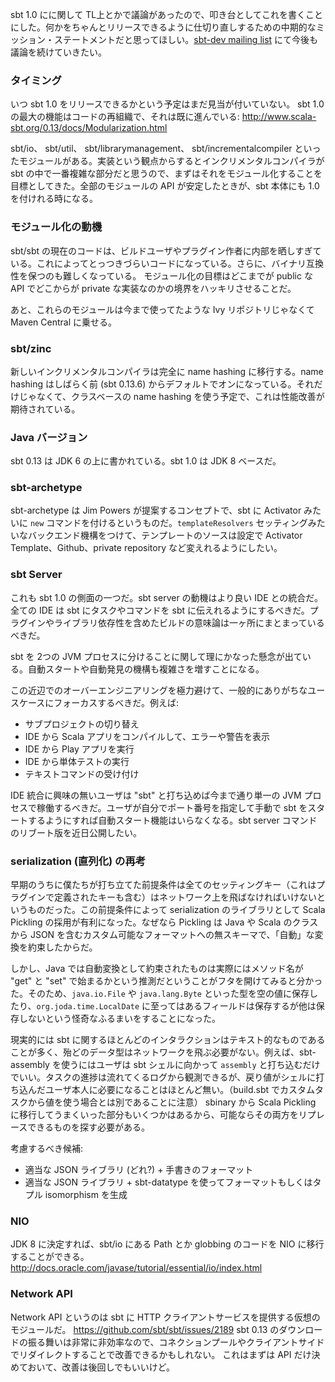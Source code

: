 sbt 1.0 にに関して TL上とかで議論があったので、叩き台としてこれを書くことにした。何かをちゃんとリリースできるように仕切り直しするための中期的なミッション・ステートメントだと思ってほしい。[sbt-dev mailing list](https://groups.google.com/d/msg/sbt-dev/PoR7n1ZV_i4/L-Jg6AAABwAJ) にて今後も議論を続けていきたい。

### タイミング

いつ sbt 1.0 をリリースできるかという予定はまだ見当が付いていない。
sbt 1.0 の最大の機能はコードの再組織で、それは既に進んでいる: http://www.scala-sbt.org/0.13/docs/Modularization.html

sbt/io、 sbt/util、 sbt/librarymanagement、 sbt/incrementalcompiler といったモジュールがある。実装という観点からするとインクリメンタルコンパイラが sbt の中で一番複雑な部分だと思うので、まずはそれをモジュール化することを目標としてきた。全部のモジュールの API が安定したときが、sbt 本体にも 1.0 を付けれる時になる。

### モジュール化の動機

sbt/sbt の現在のコードは、ビルドユーザやプラグイン作者に内部を晒しすぎている。これによってとっつきづらいコードになっている。さらに、バイナリ互換性を保つのも難しくなっている。
モジュール化の目標はどこまでが public な API でどこからが private な実装なのかの境界をハッキリさせることだ。

あと、これらのモジュールは今まで使ってたような Ivy リポジトリじゃなくて Maven Central に乗せる。

### sbt/zinc

新しいインクリメンタルコンパイラは完全に name hashing に移行する。name hashing はしばらく前 (sbt 0.13.6) からデフォルトでオンになっている。それだけじゃなくて、クラスベースの name hashing を使う予定で、これは性能改善が期待されている。

### Java バージョン

sbt 0.13 は JDK 6 の上に書かれている。sbt 1.0 は JDK 8 ベースだ。

### sbt-archetype

sbt-archetype は Jim Powers が提案するコンセプトで、sbt に Activator みたいに `new` コマンドを付けるというものだ。`templateResolvers` セッティングみたいなバックエンド機構をつけて、テンプレートのソースは設定で Activator Template、Github、private repository など変えれるようにしたい。

### sbt Server

これも sbt 1.0 の側面の一つだ。sbt server の動機はより良い IDE との統合だ。全ての IDE は sbt にタスクやコマンドを sbt に伝えれるようにするべきだ。プラグインやライブラリ依存性を含めたビルドの意味論は一ヶ所にまとまっているべきだ。

sbt を 2つの JVM プロセスに分けることに関して理にかなった懸念が出ている。自動スタートや自動発見の機構も複雑さを増すことになる。

この近辺でのオーバーエンジニアリングを極力避けて、一般的にありがちなユースケースにフォーカスするべきだ。例えば:

- サブプロジェクトの切り替え
- IDE から Scala アプリをコンパイルして、エラーや警告を表示
- IDE から Play アプリを実行
- IDE から単体テストの実行
- テキストコマンドの受け付け

IDE 統合に興味の無いユーザは "sbt" と打ち込めば今まで通り単一の JVM プロセスで稼働するべきだ。ユーザが自分でポート番号を指定して手動で sbt をスタートするようにすれば自動スタート機能はいらなくなる。sbt server コマンドのリブート版を近日公開したい。

### serialization (直列化) の再考

早期のうちに僕たちが打ち立てた前提条件は全てのセッティングキー（これはプラグインで定義されたキーも含む）はネットワーク上を飛ばなければいけないというものだった。この前提条件によって serialization のライブラリとして Scala Pickling の採用が有利になった。なぜなら Pickling は Java や Scala のクラスから JSON を含むカスタム可能なフォーマットへの無スキーマで、「自動」な変換を約束したからだ。

しかし、Java では自動変換として約束されたものは実際にはメソッド名が "get" と "set" で始まるかという推測だということがフタを開けてみると分かった。そのため、`java.io.File` や `java.lang.Byte` といった型を空の値に保存したり、`org.joda.time.LocalDate` に至ってはあるフィールドは保存するが他は保存しないという怪奇なふるまいをすることになった。

現実的には sbt に関するほとんどのインタラクションはテキスト的なものであることが多く、殆どのデータ型はネットワークを飛ぶ必要がない。例えば、sbt-assembly を使うにはユーザは sbt シェルに向かって `assembly` と打ち込むだけでいい。タスクの進捗は流れてくるログから観測できるが、戻り値がシェルに打ち込んだユーザ本人に必要になることはほとんど無い。（build.sbt でカスタムタスクから値を使う場合とは別であることに注意）
sbinary から Scala Pickling に移行してうまくいった部分もいくつかはあるから、可能ならその両方をリプレースできるものを探す必要がある。

考慮するべき候補:

- 適当な JSON ライブラリ (どれ?) + 手書きのフォーマット
- 適当な JSON ライブラリ + sbt-datatype を使ってフォーマットもしくはタプル isomorphism を生成

### NIO

JDK 8 に決定すれば、sbt/io にある Path とか globbing のコードを NIO に移行することができる。http://docs.oracle.com/javase/tutorial/essential/io/index.html 

### Network API

Network API というのは sbt に HTTP クライアントサービスを提供する仮想のモジュールだ。 https://github.com/sbt/sbt/issues/2189
sbt 0.13 のダウンロードの振る舞いは非常に非効率なので、コネクションプールやクライアントサイドでリダイレクトすることで改善できるかもしれない。
これはまずは API だけ決めておいて、改善は後回しでもいいけど。

